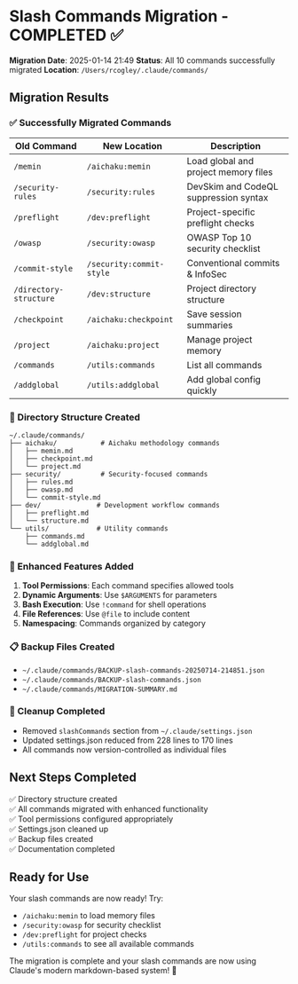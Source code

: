 # Slash Commands Migration - COMPLETED ✅

**Migration Date**: 2025-01-14 21:49
**Status**: All 10 commands successfully migrated
**Location**: `/Users/rcogley/.claude/commands/`

## Migration Results

### ✅ Successfully Migrated Commands

| Old Command | New Location | Description |
|-------------|-------------|-------------|
| `/memin` | `/aichaku:memin` | Load global and project memory files |
| `/security-rules` | `/security:rules` | DevSkim and CodeQL suppression syntax |
| `/preflight` | `/dev:preflight` | Project-specific preflight checks |
| `/owasp` | `/security:owasp` | OWASP Top 10 security checklist |
| `/commit-style` | `/security:commit-style` | Conventional commits & InfoSec |
| `/directory-structure` | `/dev:structure` | Project directory structure |
| `/checkpoint` | `/aichaku:checkpoint` | Save session summaries |
| `/project` | `/aichaku:project` | Manage project memory |
| `/commands` | `/utils:commands` | List all commands |
| `/addglobal` | `/utils:addglobal` | Add global config quickly |

### 📁 Directory Structure Created

```
~/.claude/commands/
├── aichaku/           # Aichaku methodology commands
│   ├── memin.md
│   ├── checkpoint.md
│   └── project.md
├── security/          # Security-focused commands
│   ├── rules.md
│   ├── owasp.md
│   └── commit-style.md
├── dev/              # Development workflow commands
│   ├── preflight.md
│   └── structure.md
└── utils/            # Utility commands
    ├── commands.md
    └── addglobal.md
```

### 🔧 Enhanced Features Added

1. **Tool Permissions**: Each command specifies allowed tools
2. **Dynamic Arguments**: Use `$ARGUMENTS` for parameters
3. **Bash Execution**: Use `!command` for shell operations
4. **File References**: Use `@file` to include content
5. **Namespacing**: Commands organized by category

### 📋 Backup Files Created

- `~/.claude/commands/BACKUP-slash-commands-20250714-214851.json`
- `~/.claude/commands/BACKUP-slash-commands.json`
- `~/.claude/commands/MIGRATION-SUMMARY.md`

### 🧹 Cleanup Completed

- Removed `slashCommands` section from `~/.claude/settings.json`
- Updated settings.json reduced from 228 lines to 170 lines
- All commands now version-controlled as individual files

## Next Steps Completed

✅ Directory structure created  
✅ All commands migrated with enhanced functionality  
✅ Tool permissions configured appropriately  
✅ Settings.json cleaned up  
✅ Backup files created  
✅ Documentation completed  

## Ready for Use

Your slash commands are now ready! Try:
- `/aichaku:memin` to load memory files
- `/security:owasp` for security checklist
- `/dev:preflight` for project checks
- `/utils:commands` to see all available commands

The migration is complete and your slash commands are now using Claude's modern markdown-based system! 🎉